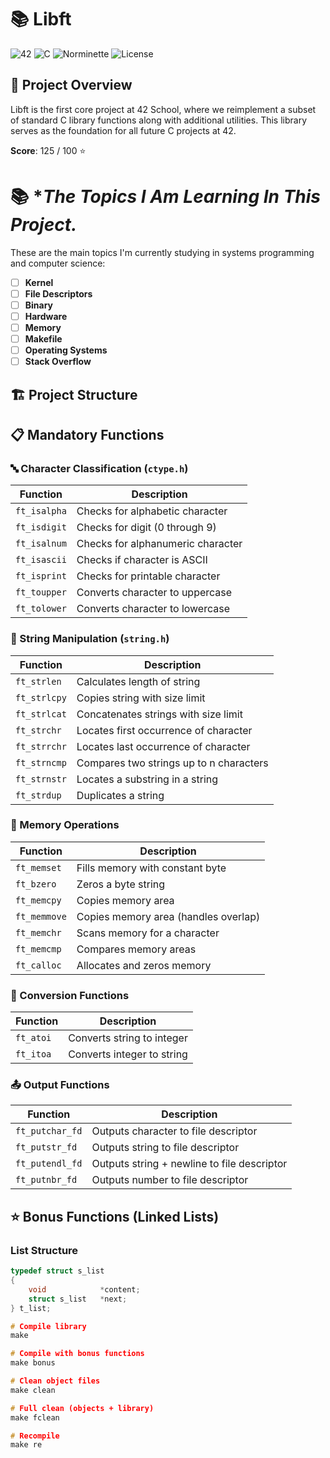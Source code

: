 # 📚 Libft

![42](https://img.shields.io/badge/42-School-1E1E1E)
![C](https://img.shields.io/badge/Language-C-00599C)
![Norminette](https://img.shields.io/badge/Code%20Style-Norminette-FF6B6B)
![License](https://img.shields.io/badge/License-MIT-green)

## 🎯 Project Overview

Libft is the first core project at 42 School, where we reimplement a subset of standard C library functions along with additional utilities. This library serves as the foundation for all future C projects at 42.

**Score**: 125 / 100 ⭐

# 📚 **The Topics I Am Learning In This Project.*

These are the main topics I'm currently studying in systems programming and computer science:

- [ ] **Kernel**
- [ ] **File Descriptors**
- [ ] **Binary**
- [ ] **Hardware**
- [ ] **Memory**
- [ ] **Makefile**
- [ ] **Operating Systems**
- [ ] **Stack Overflow**

## 🏗️ Project Structure


## 📋 Mandatory Functions

### 🔤 Character Classification (`ctype.h`)
| Function | Description |
|----------|-------------|
| `ft_isalpha` | Checks for alphabetic character |
| `ft_isdigit` | Checks for digit (0 through 9) |
| `ft_isalnum` | Checks for alphanumeric character |
| `ft_isascii` | Checks if character is ASCII |
| `ft_isprint` | Checks for printable character |
| `ft_toupper` | Converts character to uppercase |
| `ft_tolower` | Converts character to lowercase |

### 📝 String Manipulation (`string.h`)
| Function | Description |
|----------|-------------|
| `ft_strlen` | Calculates length of string |
| `ft_strlcpy` | Copies string with size limit |
| `ft_strlcat` | Concatenates strings with size limit |
| `ft_strchr` | Locates first occurrence of character |
| `ft_strrchr` | Locates last occurrence of character |
| `ft_strncmp` | Compares two strings up to n characters |
| `ft_strnstr` | Locates a substring in a string |
| `ft_strdup` | Duplicates a string |

### 🧮 Memory Operations
| Function | Description |
|----------|-------------|
| `ft_memset` | Fills memory with constant byte |
| `ft_bzero` | Zeros a byte string |
| `ft_memcpy` | Copies memory area |
| `ft_memmove` | Copies memory area (handles overlap) |
| `ft_memchr` | Scans memory for a character |
| `ft_memcmp` | Compares memory areas |
| `ft_calloc` | Allocates and zeros memory |

### 🔄 Conversion Functions
| Function | Description |
|----------|-------------|
| `ft_atoi` | Converts string to integer |
| `ft_itoa` | Converts integer to string |

### 📤 Output Functions
| Function | Description |
|----------|-------------|
| `ft_putchar_fd` | Outputs character to file descriptor |
| `ft_putstr_fd` | Outputs string to file descriptor |
| `ft_putendl_fd` | Outputs string + newline to file descriptor |
| `ft_putnbr_fd` | Outputs number to file descriptor |

## ⭐ Bonus Functions (Linked Lists)

### List Structure
```c
typedef struct s_list
{
    void            *content;
    struct s_list   *next;
} t_list;

# Compile library
make

# Compile with bonus functions
make bonus

# Clean object files
make clean

# Full clean (objects + library)
make fclean

# Recompile
make re
